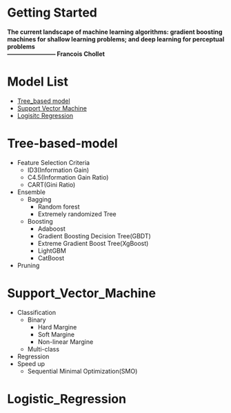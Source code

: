 # Getting Started 

**The current landscape of machine learning algorithms: gradient boosting machines for shallow learning problems; and deep learning for perceptual problems                                                            
                                                                                                            ———————— Francois Chollet**
  
  
# Model List
* [Tree_based model](#Tree-based-model)
* [Support Vector Machine](Support_Vector_Machine)
* [Logisitc Regression](Logistic_Regression)



# Tree-based-model
  
  * Feature Selection Criteria
    * ID3(Information Gain)
    * C4.5(Information Gain Ratio)
    * CART(Gini Ratio)
  * Ensemble
    * Bagging
      * Random forest
      * Extremely randomized Tree
    * Boosting
      * Adaboost
      * Gradient Boosting Decision Tree(GBDT)
      * Extreme Gradient Boost Tree(XgBoost)
      * LightGBM
      * CatBoost
  * Pruning

# Support_Vector_Machine
  * Classification
      * Binary
        * Hard Margine
        * Soft Margine
        * Non-linear Margine
      * Multi-class
  * Regression
  * Speed up
      * Sequential Minimal Optimization(SMO)
  
 # Logistic_Regression 
  

